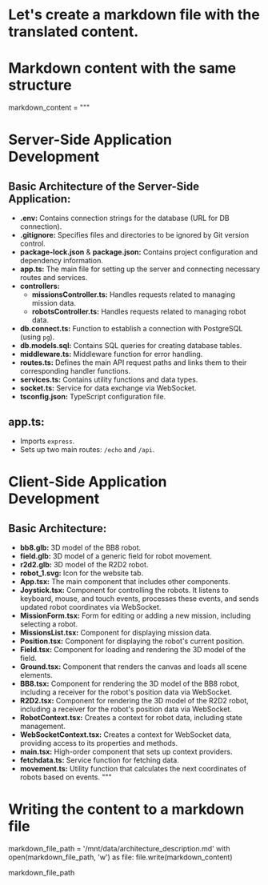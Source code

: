 # Let's create a markdown file with the translated content.

# Markdown content with the same structure

markdown_content = """

# Server-Side Application Development

## Basic Architecture of the Server-Side Application:

- **.env:** Contains connection strings for the database (URL for DB connection).
- **.gitignore:** Specifies files and directories to be ignored by Git version control.
- **package-lock.json** & **package.json:** Contains project configuration and dependency information.
- **app.ts:** The main file for setting up the server and connecting necessary routes and services.
- **controllers:**
  - **missionsController.ts:** Handles requests related to managing mission data.
  - **robotsController.ts:** Handles requests related to managing robot data.
- **db.connect.ts:** Function to establish a connection with PostgreSQL (using `pg`).
- **db.models.sql:** Contains SQL queries for creating database tables.
- **middleware.ts:** Middleware function for error handling.
- **routes.ts:** Defines the main API request paths and links them to their corresponding handler functions.
- **services.ts:** Contains utility functions and data types.
- **socket.ts:** Service for data exchange via WebSocket.
- **tsconfig.json:** TypeScript configuration file.

## app.ts:

- Imports `express`.
- Sets up two main routes: `/echo` and `/api`.

# Client-Side Application Development

## Basic Architecture:

- **bb8.glb:** 3D model of the BB8 robot.
- **field.glb:** 3D model of a generic field for robot movement.
- **r2d2.glb:** 3D model of the R2D2 robot.
- **robot_1.svg:** Icon for the website tab.
- **App.tsx:** The main component that includes other components.
- **Joystick.tsx:** Component for controlling the robots. It listens to keyboard, mouse, and touch events, processes these events, and sends updated robot coordinates via WebSocket.
- **MissionForm.tsx:** Form for editing or adding a new mission, including selecting a robot.
- **MissionsList.tsx:** Component for displaying mission data.
- **Position.tsx:** Component for displaying the robot's current position.
- **Field.tsx:** Component for loading and rendering the 3D model of the field.
- **Ground.tsx:** Component that renders the canvas and loads all scene elements.
- **BB8.tsx:** Component for rendering the 3D model of the BB8 robot, including a receiver for the robot's position data via WebSocket.
- **R2D2.tsx:** Component for rendering the 3D model of the R2D2 robot, including a receiver for the robot's position data via WebSocket.
- **RobotContext.tsx:** Creates a context for robot data, including state management.
- **WebSocketContext.tsx:** Creates a context for WebSocket data, providing access to its properties and methods.
- **main.tsx:** High-order component that sets up context providers.
- **fetchdata.ts:** Service function for fetching data.
- **movement.ts:** Utility function that calculates the next coordinates of robots based on events.
  """

# Writing the content to a markdown file

markdown_file_path = '/mnt/data/architecture_description.md'
with open(markdown_file_path, 'w') as file:
file.write(markdown_content)

markdown_file_path
